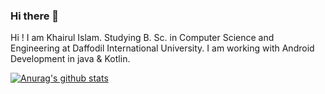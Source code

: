 ### Hi there 👋

Hi ! I am Khairul Islam. Studying B. Sc. in Computer Science and Engineering at Daffodil International University. I am working with Android Development in java & Kotlin. 

[![Anurag's github stats](https://github-readme-stats.vercel.app/api?Khairul=anuraghazra)](https://github.com/anuraghazra/github-readme-stats)
